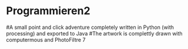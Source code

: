# Programmieren2
#A small point and click adventure completely written in Python (with processing) and exported to Java
#The artwork is complettly drawn with computermous and PhotoFiltre 7
#
